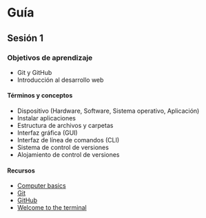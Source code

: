 # Guía
## Sesión 1
### Objetivos de aprendizaje
- Git y GitHub
- Introducción al desarrollo web
#### Términos y conceptos
- Dispositivo (Hardware, Software, Sistema operativo, Aplicación)
- Instalar aplicaciones
- Estructura de archivos y carpetas
- Interfaz gráfica (GUI)
- Interfaz de línea de comandos (CLI)
- Sistema de control de versiones
- Alojamiento de control de versiones
#### Recursos
- [Computer basics](https://edu.gcfglobal.org/en/computerbasics/what-is-a-computer/1/)
- [Git](https://git-scm.com/)
- [GitHub](https://github.com/)
- [Welcome to the terminal](https://developer.mozilla.org/en-US/docs/Learn/Tools_and_testing/Understanding_client-side_tools/Command_line)
